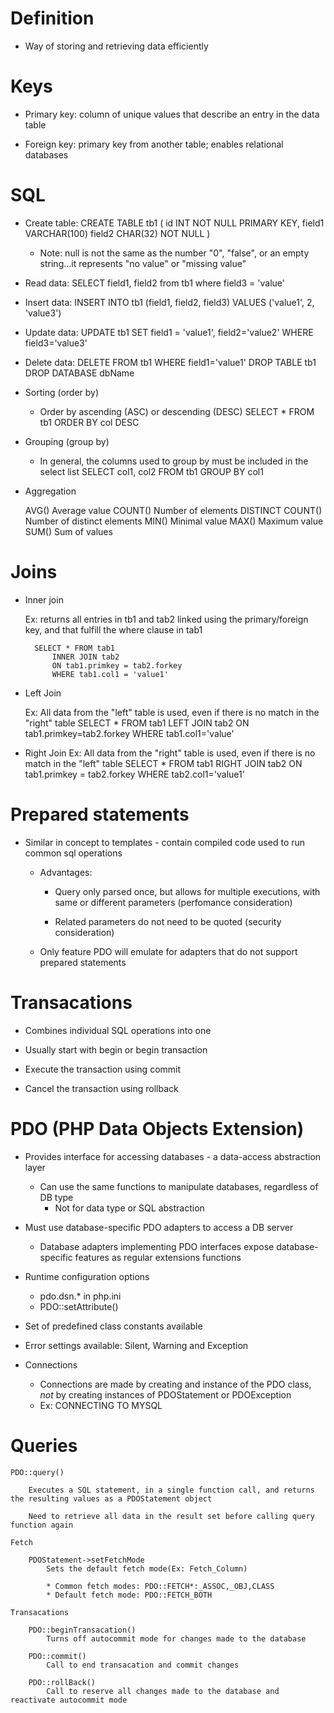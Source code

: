 # Definition

* Way of storing and retrieving data efficiently

# Keys

* Primary key: column of unique values that describe an entry in the data table

* Foreign key: primary key from another table; enables relational databases

# SQL

* Create table:
	CREATE TABLE tb1 (
		id INT NOT NULL PRIMARY KEY,
		field1 VARCHAR(100)
		field2 CHAR(32) NOT NULL
	)

	* Note: null is not the same as the number "0", "false", or an empty string...it represents "no value" or "missing value"

* Read data:
	SELECT field1, field2 from tb1
		where field3 = 'value'

* Insert data:
	INSERT INTO tb1
		(field1, field2, field3) VALUES
		('value1', 2, 'value3')

* Update data:
	UPDATE tb1
		SET field1 = 'value1', field2='value2'
		WHERE field3='value3'

* Delete data:
	DELETE FROM tb1 WHERE field1='value1'
	DROP TABLE tb1
	DROP DATABASE dbName

* Sorting (order by)
	* Order by ascending (ASC) or descending (DESC)
		SELECT * FROM tb1 ORDER BY col DESC

* Grouping (group by)
	* In general, the columns used to group by must be included in the select list
		SELECT col1, col2 FROM tb1
			GROUP BY col1

* Aggregation
	
	AVG() Average value
	COUNT() Number of elements
	DISTINCT COUNT() Number of distinct elements
	MIN() Minimal value
	MAX() Maximum value
	SUM() Sum of values

# Joins

* Inner join
	
	Ex: returns all entries in tb1 and tab2 linked using the primary/foreign key, and that fulfill the where clause in tab1

		SELECT * FROM tab1
			INNER JOIN tab2
			ON tab1.primkey = tab2.forkey
			WHERE tab1.col1 = 'value1'

* Left Join

	Ex: All data from the "left" table is used, even if there is no match in the "right" table
		SELECT * FROM tab1
			LEFT JOIN tab2
			ON tab1.primkey=tab2.forkey
			WHERE tab1.col1='value'

* Right Join
	Ex: All data from the "right" table is used, even if there is no match in the "left" table
		SELECT * FROM tab1
			RIGHT JOIN tab2
			ON tab1.primkey = tab2.forkey
			WHERE tab2.col1='value1'

# Prepared statements

* Similar in concept to templates - contain compiled code used to run common sql operations
	* Advantages:
		* Query only parsed once, but allows for multiple executions, with same or different parameters (perfomance consideration)

		* Related parameters do not need to be quoted (security consideration)

	* Only feature PDO will emulate for adapters that do not support prepared statements

# Transacations

* Combines individual SQL operations into one

* Usually start with begin or begin transaction

* Execute the transaction using commit

* Cancel the transaction using rollback 

# PDO (PHP Data Objects Extension)

* Provides interface for accessing databases - a data-access abstraction layer
	* Can use the same functions to manipulate databases, regardless of DB type
		* Not for data type or SQL abstraction

* Must use database-specific PDO adapters to access a DB server

	* Database adapters implementing PDO interfaces expose database-specific features as regular extensions functions

* Runtime configuration options
	* pdo.dsn.* in php.ini
	* PDO::setAttribute()

* Set of predefined class constants available

* Error settings available: Silent, Warning and Exception

* Connections

	* Connections are made by creating and instance of the PDO class, *not* by creating instances of PDOStatement or PDOException
	* Ex: CONNECTING TO MYSQL
		<?php
			$dbh=new PDO('mysql:host=localhost;dname=t$user,$pass)
		?>

# Queries

	PDO::query()

		Executes a SQL statement, in a single function call, and returns the resulting values as a PDOStatement object

		Need to retrieve all data in the result set before calling query function again

	Fetch

		PDOStatement->setFetchMode
			Sets the default fetch mode(Ex: Fetch_Column)

			* Common fetch modes: PDO::FETCH*:_ASSOC,_OBJ,CLASS
			* Default fetch mode: PDO::FETCH_BOTH

	Transacations

		PDO::beginTransacation()
			Turns off autocommit mode for changes made to the database

		PDO::commit()
			Call to end transacation and commit changes

		PDO::rollBack()
			Call to reserve all changes made to the database and reactivate autocommit mode